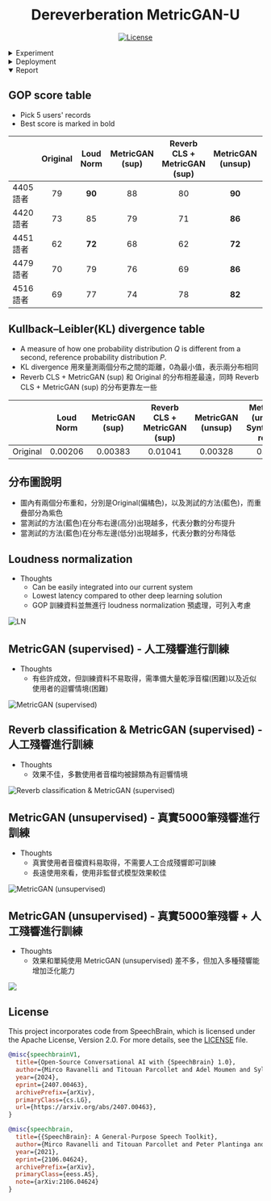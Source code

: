 <div align="center">

# Dereverberation MetricGAN-U

[![License](https://img.shields.io/badge/License-Apache%202.0-blue.svg)](https://opensource.org/licenses/Apache-2.0)

</div>

<details>
  <summary>Experiment</summary>
  
## Step0: Pre-Work

In the training phase of Dereverberation, Pairs of Clean audio stream and
Reverberated audio stream need to be prepare in advance.

The audio streams with the same basename are viewed as a pair in the training
phase

```bash
/path/to/ane/aaa.wav
/path/to/ane/bbb.wav

/path/to/rev/aaa.wav
/path/to/rev/bbb.wav

# in train_list
aaa.wav
bbb.wav
```

## Step1: Data Generator

### Data Path

The data is stored in `/media/ponddy/DATA2/ponddy_dereverb/weak_reverb` , and `dereverb/dataset/ponddy_dereverb/mix`.
You can skip this section by directly using these dataset.

### Implementation

It is expensive to collect the reverberated and clean wild data at the same
time. The most common way is to synthesize the reverb audio streams.

```bash
cd reverb_generator
```

The dataset rir_noise is used for reverberation generation, the dataset is
stored at `/media/ponddy/DATA2/dereverb/Dataset/RIRS_NOISES` and `dereverb/dataset/RIRS_NOISES` or it can be directly downloaded by the link.

```bash
wget http://www.openslr.org/resources/28/rirs_noises.zip
```

Then set the path in the gernerator.py to the corresponding one.

```bash
vim reverb_generator/generator.py

# change the path to the correct path if not running in the provided system.
ps_path = 
rir_path =
```

The script generate point source reverberation and RIR into a clean audio
stream.

```bash
Usage:

python main.py --input_path /media/DATA/dayiData/VCTK/wavs \
               --output_path /media/ponddy/DATA2/ponddy_dereverb \
               --mode split \
               --generate \
               --mklist
'''
input_path:  the path of the clean audio files 
output_path: the path to output reverb and clean wav
/path/of/the/output_path　─── rev # reverb 16k Hz wave
                          ├── ane # clean 16k Hz wave

mode:        use data of train, dev, or test. set split can automatically
             seperate the dataset to these three parts
generate:    set this flag to generate the reverb data
mklist:      output a list of training and develop audio files (may used in
             some training)
'''
```

### Other dataset

VoiceBank Datset can be downloaded from `http://140.109.21.234:5000/fsdownload/xuC7hkiDg/reverb-vctk-16k`. It is stored in `dereverb/dataset/reverb-vctk-16k`
It will be used for the training of speechbrain.

## Step2 Train (MetricGAN-U)

### Code preparation

The implementation of MetricGAN-U takes advantage of the open-sorce project `speechbrain`.

To start with Cloning the script from `speechbrain`.

```bash
git clone https://github.com/speechbrain/speechbrain.git
```

### Train

- Find the target repo

```bash
cd dereverb/speechbrain/recipes/Voicebank/dereverb/MetricGAN-U
```

#### Train with voicebank dataset

```bash
python train.py hparams/train_dereverb.yaml --data_folder dereverb/dataset/reverb-vctk-16k
```

#### Train with ponddy data

```bash
# ponddy_reverb_prepare.py 和 README.md 同目錄，複製到 speechbrain/recipes/Voicebank/dereverb/MetricGAN-U 底下
cp tool/ponddy_reverb_prepare.py /path/to/speechbrain/recipes/Voicebank/dereverb/MetricGAN-U/ponddy_reverb_prepare.py

cd /path/to/speechbrain/recipes/Voicebank/dereverb/MetricGAN-U/ 
vim train.py 
# from voicebank_revb_prepare import prepare_voicebank  # noqa (line 719)
from ponddy_reverb_prepare import prepare_voicebank  # noqa
```

- Train with ponddy dataset

```bash
python train.py hparams/train_dereverb.yaml --data_folder dereverb/dataset/ponddy_dereverb/mix
```

- inference (evaluation)
  - Test phase follow the completion of the training phase. Commenting the training code leads to access the evaluation part directly.
  - 將train.py 裡面的 se_brain.fit(...) 註解掉，即可跑驗證

- inference (單筆音檔 evaluation)

  - 訓練完成後，會在 `speechbrain/recipes/Voicebank/dereverb/spectral_mask/results/spectral_mask/<訓練設定的seed>/save` 資料夾底下，找到你的模型 checkpoint 資料夾。

  - 將checkpoint資料夾內的 generator.ckpt 重新命名為 enhance_model.ckpt。

  - 接著請參考 `/home/vincent0730/chinese-voice-scoring-widget/English/metricgan_inference.py`，其中`7-10`行設定成你的 `enhance_model.ckpt` 保存位置，資料夾內還須附上 `hyperparams.yaml`，`hyperparams.yaml` 直接沿用即可。

### Result

- MetricGanU
pesq = 2.03 for Voicebank, pesq = 1.74 for ponddy dataset.
- spectral-mask
pesq = 2.35 for Voicebank, pesq = 2.03 for ponddy dataset.

</details>

<details>
  <summary>Deployment</summary>
  
## Gunicorn

```bash=
git clone https://github.com/ponddy-edu/ML_web_dereverb.git
cd ML_web_dereverb/
python3.8 -m venv venv
source venv/bin/activate
pip install -r requirements.txt
gunicorn app:app 或是 python app.py

# Reloads the configuration, starts the new worker processes, and gracefully shutdowns older workers
# 通常使用這個指令重啟即可
kill -SIGHUP $(cat gunicorn_pid)

# 強制關閉所有名為gunicorn的服務 (可能會關閉其他的gunicorn，謹慎使用)
pkill -f gunicorn 
```

- Open your browser and navigate to <http://192.168.1.27:8864>

## Docker Deployment

```bash=
sudo docker build --no-cache -t "ponddy/dereverb" -f Dockerfile .
sudo docker run -it -d --rm --name ponddy_dereverb_web_flask -p 8864:8864 ponddy/dereverb:latest
sudo docker tag image_id ponddy/dereverb:v1.2
sudo docker push ponddy/dereverb:v1.2
sudo docker push ponddy/dereverb:latest
```

- Open your browser and navigate to <http://192.168.1.27:8864>

</details>

<details open>
  <summary>Report</summary>

## GOP score table

- Pick 5 users' records
- Best score is marked in bold

|          | Original | Loud Norm | MetricGAN (sup) | Reverb CLS + MetricGAN (sup) | MetricGAN (unsup) | MetricGAN (unsup) + Synthesized reverb|
|----------|:----------:|:-----------:|:-----------------:|:------------------------------:|:-------------------:|:-------------------:|
| 4405語者 | 79       | **90**        | 88              | 80                           | **90**                | 84       |
| 4420語者 | 73       | 85        | 79              | 71                           | **86**                | 80       |
| 4451語者 | 62       | **72**        | 68              | 62                           | **72**                | 73         |
| 4479語者 | 70       | 79        | 76              | 69                           | **86**                | 78          |
| 4516語者 | 69       | 77        | 74              | 78                           | **82**                | 76            |

## Kullback–Leibler(KL) divergence table

- A measure of how one probability distribution *Q* is different from a second, reference probability distribution *P*.
- KL divergence 用來量測兩個分布之間的距離，0為最小值，表示兩分布相同
- Reverb CLS + MetricGAN (sup) 和 Original 的分布相差最遠，同時 Reverb CLS + MetricGAN (sup) 的分布更靠左一些

|          | Loud Norm | MetricGAN (sup) | Reverb CLS + MetricGAN (sup) | MetricGAN (unsup) | MetricGAN (unsup) + Synthesized reverb |
|----------|:-----------:|:-----------------:|:------------------------------:|:-------------------:|:-------------------:|
| Original | 0.00206   | 0.00383         | 0.01041                      | 0.00328           |0.0030       |

## 分布圖說明

- 圖內有兩個分布重和，分別是Original(偏橘色)，以及測試的方法(藍色)，而重疊部分為紫色
- 當測試的方法(藍色)在分布右邊(高分)出現越多，代表分數的分布提升
- 當測試的方法(藍色)在分布左邊(低分)出現越多，代表分數的分布降低

## Loudness normalization

- Thoughts
  - Can be easily integrated into our current system
  - Lowest latency compared to other deep learning solution
  - GOP 訓練資料並無進行 loudness normalization 預處理，可列入考慮

![LN](https://i.imgur.com/xFzJZ6B.png)

## MetricGAN (supervised) - 人工殘響進行訓練

- Thoughts
  - 有些許成效，但訓練資料不易取得，需準備大量乾淨音檔(困難)以及近似使用者的迴響情境(困難)

![MetricGAN (supervised)](https://i.imgur.com/fjMPdeA.png)

## Reverb classification & MetricGAN (supervised) - 人工殘響進行訓練

- Thoughts
  - 效果不佳，多數使用者音檔均被歸類為有迴響情境

![Reverb classification & MetricGAN (supervised)](https://i.imgur.com/qykUGDD.png)

## MetricGAN (unsupervised) - 真實5000筆殘響進行訓練

- Thoughts
  - 真實使用者音檔資料易取得，不需要人工合成殘響即可訓練
  - 長遠使用來看，使用非監督式模型效果較佳

![MetricGAN (unsupervised)](https://i.imgur.com/Q7MNgsu.png)

## MetricGAN (unsupervised) - 真實5000筆殘響 + 人工殘響進行訓練

- Thoughts
  - 效果和單純使用 MetricGAN (unsupervised) 差不多，但加入多種殘響能增加泛化能力

![](https://i.imgur.com/Xpxjw4g.png)

</details>

## License

This project incorporates code from SpeechBrain, which is licensed under the Apache License, Version 2.0. For more details, see the [LICENSE](./LICENSE) file.

```bibtex
@misc{speechbrainV1,
  title={Open-Source Conversational AI with {SpeechBrain} 1.0},
  author={Mirco Ravanelli and Titouan Parcollet and Adel Moumen and Sylvain de Langen and Cem Subakan and Peter Plantinga and Yingzhi Wang and Pooneh Mousavi and Luca Della Libera and Artem Ploujnikov and Francesco Paissan and Davide Borra and Salah Zaiem and Zeyu Zhao and Shucong Zhang and Georgios Karakasidis and Sung-Lin Yeh and Pierre Champion and Aku Rouhe and Rudolf Braun and Florian Mai and Juan Zuluaga-Gomez and Seyed Mahed Mousavi and Andreas Nautsch and Xuechen Liu and Sangeet Sagar and Jarod Duret and Salima Mdhaffar and Gaelle Laperriere and Mickael Rouvier and Renato De Mori and Yannick Esteve},
  year={2024},
  eprint={2407.00463},
  archivePrefix={arXiv},
  primaryClass={cs.LG},
  url={https://arxiv.org/abs/2407.00463},
}

@misc{speechbrain,
  title={{SpeechBrain}: A General-Purpose Speech Toolkit},
  author={Mirco Ravanelli and Titouan Parcollet and Peter Plantinga and Aku Rouhe and Samuele Cornell and Loren Lugosch and Cem Subakan and Nauman Dawalatabad and Abdelwahab Heba and Jianyuan Zhong and Ju-Chieh Chou and Sung-Lin Yeh and Szu-Wei Fu and Chien-Feng Liao and Elena Rastorgueva and François Grondin and William Aris and Hwidong Na and Yan Gao and Renato De Mori and Yoshua Bengio},
  year={2021},
  eprint={2106.04624},
  archivePrefix={arXiv},
  primaryClass={eess.AS},
  note={arXiv:2106.04624}
}

